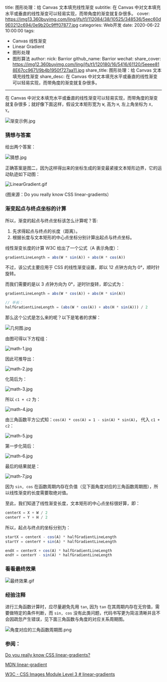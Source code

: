 title: 图形处理：给 Canvas 文本填充线性渐变
subtitle: 在 Canvas 中对文本填充水平或垂直的线性渐变可以轻易实现，而带角度的渐变就复杂很多。
cover: https://img13.360buyimg.com/ling/jfs/t1/112084/38/10525/348536/5eec60d9E0212c694/0e9b20c9fff07877.jpg
categories: Web开发
date: 2020-06-22 10:00:00
tags:
  - Canvas 线性渐变
  - Linear Gradient
  - 图形处理
  - 图形算法
author:
  nick: Barrior
  github_name: Barrior
wechat:
  share_cover: https://img12.360buyimg.com/ling/jfs/t1/120180/16/5416/61120/5eeee818E67cc9671/9b4b1950f727aa11.jpg
  share_title: 图形处理：给 Canvas 文本填充线性渐变
  share_desc: 在 Canvas 中对文本填充水平或垂直的线性渐变可以轻易实现，而带角度的渐变就复杂很多。

---

在 Canvas 中对文本填充水平或垂直的线性渐变可以轻易实现，而带角度的渐变就复杂很多；就好像下面这样，假设文本矩形宽为 `W`, 高为 `H`, 左上角坐标为 `X, Y`。

![渐变示例.jpg](https://img13.360buyimg.com/ling/jfs/t1/132955/1/2355/158579/5ee8ba4cE56f23807/0a2248b5aa3d1d94.jpg)

### 猜想与答案

给出两个答案：

![猜想.jpg](https://img13.360buyimg.com/ling/jfs/t1/124324/8/5198/217837/5eec60cbE1c4ad815/1adb73985f1ca081.jpg)

正确答案是图二，因为这样得出来的坐标生成的渐变最紧接文本矩形边界，它的运动轨迹如下动图：

![LinearGradient.gif](https://storage.360buyimg.com/ling-gif/linear-gradient_1592116188612_b32.gif)

(图来源：Do you really know CSS linear-gradients）

### 渐变起点与终点坐标的计算

所以，渐变的起点与终点坐标该怎么计算呢？答:

1. 先求得起点与终点的长度（距离）。
1. 根据长度与文本矩形的中心点坐标分别计算出起点与终点坐标。

线性渐变长度的计算 W3C 给出了一个公式（A 表示角度）：

```javascript
gradientLineLength = abs(W * sin(A)) + abs(H * cos(A))
```

不过，该公式主要应用于 CSS 的线性渐变设置，即以 12 点钟方向为 0°，顺时针旋转。

而我们需要的是以 3 点钟方向为 0°，逆时针旋转，即公式为：

```javascript
gradientLineLength = abs(W * cos(A)) + abs(H * sin(A))

// 半长：
halfGradientLineLength = (abs(W * cos(A)) + abs(H * sin(A))) / 2
```
那么这个公式是怎么来的呢？以下是笔者的求解：

![几何图.jpg](https://img13.360buyimg.com/ling/jfs/t1/110856/26/13177/47467/5eeee3dcEcbd4982c/54a3f35b8fca14e1.jpg)

由图可得以下方程组：

![math-1.jpg](https://img12.360buyimg.com/ling/jfs/t1/126048/37/5365/12587/5eeee862E350aadea/ac66bb949bf174ef.png)

因此可推导出：

![math-2.jpg](https://img14.360buyimg.com/ling/jfs/t1/126469/30/5315/11206/5eeee862E7ba3b77f/25bd8a0e1898742d.png)

化简后为：

![math-3.jpg](https://img10.360buyimg.com/ling/jfs/t1/123952/31/5363/10064/5eeee862Ed42506aa/dcb54cf43ef23baf.png)

所以 `c1 + c2` 为：

![math-4.jpg](https://img30.360buyimg.com/ling/jfs/t1/125352/4/5373/11691/5eeee863E5b7d1697/610eacd188732c0a.png)

由三角函数平方公式知：`cos(A) * cos(A) = 1 - sin(A) * sin(A)`， 代入 `c1 + c2`：

![math-5.jpg](https://img20.360buyimg.com/ling/jfs/t1/125060/26/5357/12841/5eeee863Ecc06783d/1c43c05d381bfe48.png)

第一步化简后：

![math-6.jpg](https://img10.360buyimg.com/ling/jfs/t1/120706/10/5359/13775/5eeee863E77a6c7bf/f9e3f111810518a4.png)

最后的结果就是：

![math-7.jpg](https://img12.360buyimg.com/ling/jfs/t1/147934/10/1143/8474/5eeee863Efbf5f83e/ef8344e5acf361fc.png)

因为 `sin, cos` 在函数周期内存在负值（见下面角度对应的三角函数周期图），所以线性渐变的长度需要取绝对值。

至此，我们知道了线性渐变长度，文本矩形的中心点坐标很好算，即：

```javascript
centerX = X + W / 2
centerY = Y + H / 2
```

所以，起点与终点的坐标分别为：

```javascript
startX = centerX - cos(A) * halfGradientLineLength
startY = centerY + sin(A) * halfGradientLineLength

endX = centerX + cos(A) * halfGradientLineLength
endY = centerY - sin(A) * halfGradientLineLength
```

### 看看最终效果

![最终效果.gif](https://storage.360buyimg.com/ling-gif/result_1592311189513_405.gif)

### 经验注释

进行三角函数计算时，应尽量避免先用 `tan`, 因为 `tan` 在其周期内存在无穷值，需要做特定的条件判断，而 `sin, cos` 没有此类问题，代码书写更为简洁清晰并且不会因疏忽产生错误，见下面三角函数与角度的对应关系周期图。

![角度对应的三角函数周期图.png](https://img13.360buyimg.com/ling/jfs/t1/138096/25/832/158089/5ee8bfe5E502b1790/1364f70b575e75d4.png)

### 参阅：

[Do you really know CSS linear-gradients?](https://medium.com/@patrickbrosset/do-you-really-understand-css-linear-gradients-631d9a895caf)

[MDN linear-gradient](https://developer.mozilla.org/en-US/docs/Web/CSS/linear-gradient)

[W3C - CSS Images Module Level 3 # linear-gradients](https://drafts.csswg.org/css-images-3/#linear-gradients)
